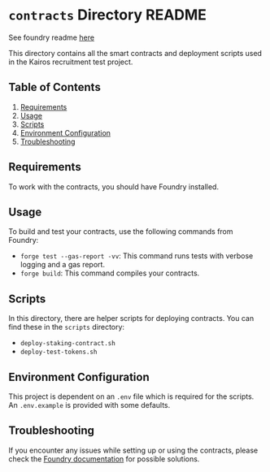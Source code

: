 # `contracts` Directory README

See foundry readme [here](docs/FOUNRY_README.md)

This directory contains all the smart contracts and deployment scripts used in the Kairos recruitment test project.

## Table of Contents

1. [Requirements](#requirements)
2. [Usage](#usage)
3. [Scripts](#scripts)
4. [Environment Configuration](#environment-configuration)
5. [Troubleshooting](#troubleshooting)

## Requirements

To work with the contracts, you should have Foundry installed.

## Usage

To build and test your contracts, use the following commands from Foundry:

- `forge test --gas-report -vv`: This command runs tests with verbose logging and a gas report.
- `forge build`: This command compiles your contracts.

## Scripts

In this directory, there are helper scripts for deploying contracts. You can find these in the `scripts` directory:

- `deploy-staking-contract.sh`
- `deploy-test-tokens.sh`

## Environment Configuration

This project is dependent on an `.env` file which is required for the scripts. An `.env.example` is provided with some defaults.

## Troubleshooting

If you encounter any issues while setting up or using the contracts, please check the [Foundry documentation](https://book.getfoundry.sh/) for possible solutions.
